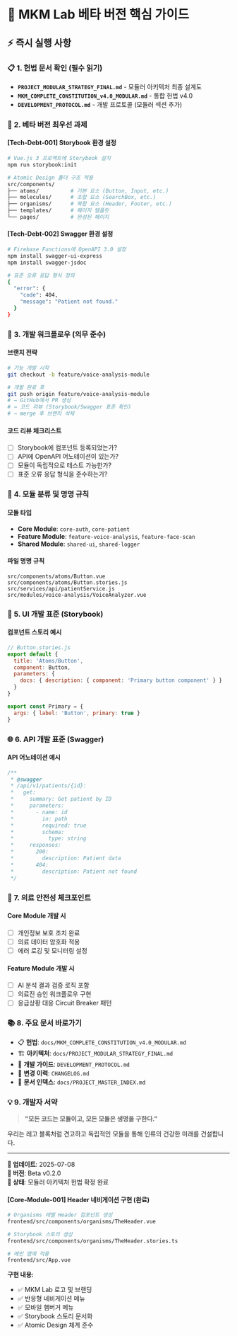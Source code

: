 # 🚀 MKM Lab 베타 버전 핵심 가이드

## ⚡ **즉시 실행 사항**

### 📋 **1. 헌법 문서 확인 (필수 읽기)**
- **`PROJECT_MODULAR_STRATEGY_FINAL.md`** - 모듈러 아키텍처 최종 설계도
- **`MKM_COMPLETE_CONSTITUTION_v4.0_MODULAR.md`** - 통합 헌법 v4.0
- **`DEVELOPMENT_PROTOCOL.md`** - 개발 프로토콜 (모듈러 섹션 추가)

### 🎯 **2. 베타 버전 최우선 과제**

#### **[Tech-Debt-001] Storybook 환경 설정**
```bash
# Vue.js 3 프로젝트에 Storybook 설치
npm run storybook:init

# Atomic Design 폴더 구조 적용
src/components/
├── atoms/          # 기본 요소 (Button, Input, etc.)
├── molecules/      # 조합 요소 (SearchBox, etc.)
├── organisms/      # 복합 요소 (Header, Footer, etc.)
├── templates/      # 페이지 템플릿
└── pages/          # 완성된 페이지
```

#### **[Tech-Debt-002] Swagger 환경 설정**
```bash
# Firebase Functions에 OpenAPI 3.0 설정
npm install swagger-ui-express
npm install swagger-jsdoc

# 표준 오류 응답 형식 정의
{
  "error": {
    "code": 404,
    "message": "Patient not found."
  }
}
```

### 🔧 **3. 개발 워크플로우 (의무 준수)**

#### **브랜치 전략**
```bash
# 기능 개발 시작
git checkout -b feature/voice-analysis-module

# 개발 완료 후
git push origin feature/voice-analysis-module
# → GitHub에서 PR 생성
# → 코드 리뷰 (Storybook/Swagger 표준 확인)
# → merge 후 브랜치 삭제
```

#### **코드 리뷰 체크리스트**
- [ ] Storybook에 컴포넌트 등록되었는가?
- [ ] API에 OpenAPI 어노테이션이 있는가?
- [ ] 모듈이 독립적으로 테스트 가능한가?
- [ ] 표준 오류 응답 형식을 준수하는가?

### 📁 **4. 모듈 분류 및 명명 규칙**

#### **모듈 타입**
- **Core Module**: `core-auth`, `core-patient`
- **Feature Module**: `feature-voice-analysis`, `feature-face-scan`
- **Shared Module**: `shared-ui`, `shared-logger`

#### **파일 명명 규칙**
```
src/components/atoms/Button.vue
src/components/atoms/Button.stories.js
src/services/api/patientService.js
src/modules/voice-analysis/VoiceAnalyzer.vue
```

### 🎨 **5. UI 개발 표준 (Storybook)**

#### **컴포넌트 스토리 예시**
```javascript
// Button.stories.js
export default {
  title: 'Atoms/Button',
  component: Button,
  parameters: {
    docs: { description: { component: 'Primary button component' } }
  }
}

export const Primary = {
  args: { label: 'Button', primary: true }
}
```

### 🌐 **6. API 개발 표준 (Swagger)**

#### **API 어노테이션 예시**
```javascript
/**
 * @swagger
 * /api/v1/patients/{id}:
 *   get:
 *     summary: Get patient by ID
 *     parameters:
 *       - name: id
 *         in: path
 *         required: true
 *         schema:
 *           type: string
 *     responses:
 *       200:
 *         description: Patient data
 *       404:
 *         description: Patient not found
 */
```

### 🚨 **7. 의료 안전성 체크포인트**

#### **Core Module 개발 시**
- [ ] 개인정보 보호 조치 완료
- [ ] 의료 데이터 암호화 적용
- [ ] 에러 로깅 및 모니터링 설정

#### **Feature Module 개발 시**
- [ ] AI 분석 결과 검증 로직 포함
- [ ] 의료진 승인 워크플로우 구현
- [ ] 응급상황 대응 Circuit Breaker 패턴

### 📚 **8. 주요 문서 바로가기**

- 📋 **헌법**: `docs/MKM_COMPLETE_CONSTITUTION_v4.0_MODULAR.md`
- 🏗️ **아키텍처**: `docs/PROJECT_MODULAR_STRATEGY_FINAL.md`
- 🔧 **개발 가이드**: `DEVELOPMENT_PROTOCOL.md`
- 📝 **변경 이력**: `CHANGELOG.md`
- 📖 **문서 인덱스**: `docs/PROJECT_MASTER_INDEX.md`

### 💡 **9. 개발자 서약**

> **"모든 코드는 모듈이고, 모든 모듈은 생명을 구한다."**

우리는 레고 블록처럼 견고하고 독립적인 모듈을 통해 인류의 건강한 미래를 건설합니다.

---

**📅 업데이트**: 2025-07-08  
**📌 버전**: Beta v0.2.0  
**🎯 상태**: 모듈러 아키텍처 헌법 확정 완료

#### **[Core-Module-001] Header 네비게이션 구현 (완료)**
```bash
# Organisms 레벨 Header 컴포넌트 생성
frontend/src/components/organisms/TheHeader.vue

# Storybook 스토리 생성
frontend/src/components/organisms/TheHeader.stories.ts

# 메인 앱에 적용
frontend/src/App.vue
```

**구현 내용:**
- ✅ MKM Lab 로고 및 브랜딩
- ✅ 반응형 네비게이션 메뉴
- ✅ 모바일 햄버거 메뉴
- ✅ Storybook 스토리 문서화
- ✅ Atomic Design 체계 준수

